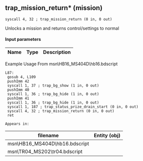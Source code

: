 ## trap_mission_return* (mission)

`syscall 4, 32 ; trap_mission_return (0 in, 0 out)`

Unlocks a mission and returns control/settings to normal

#### Input parameters
| Name | Type | Description
|------|------|------------


Example Usage From msn\HB16_MS404D\hb16.bdscript
```plaintext
L87:
 gosub 4, L109
 pushImm 42
 syscall 1, 37 ; trap_bg_show (1 in, 0 out)
 pushImm 40
 syscall 1, 36 ; trap_bg_hide (1 in, 0 out)
 pushImm 41
 syscall 1, 36 ; trap_bg_hide (1 in, 0 out)
 syscall 1, 187 ; trap_status_prize_drain_start (0 in, 0 out)
 syscall 4, 32 ; trap_mission_return (0 in, 0 out)
 ret
```





	Appears in:
| filename | Entity (obj)
|----------|-------------
| msn\HB16_MS404D\hb16.bdscript       |           
| msn\TR04_MS202\tr04.bdscript       |           



